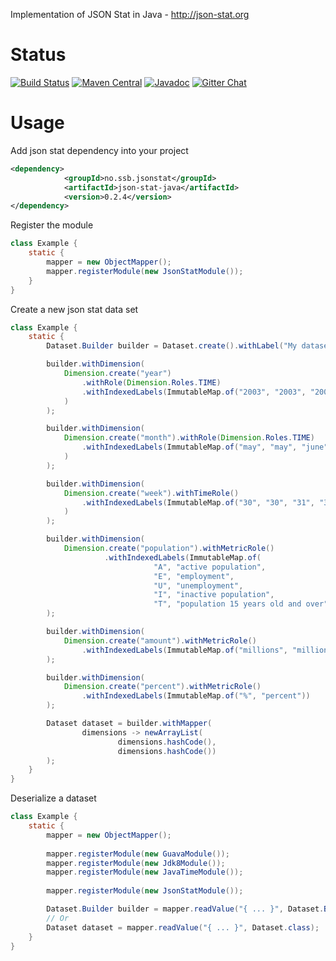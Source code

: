 Implementation of JSON Stat in Java - http://json-stat.org


Status
======

[![Build Status](https://travis-ci.org/statisticsnorway/json-stat.java.svg?branch=master)](https://travis-ci.org/statisticsnorway/json-stat.java)
[![Maven Central](https://maven-badges.herokuapp.com/maven-central/no.ssb.jsonstat/json-stat-java/badge.svg)](https://maven-badges.herokuapp.com/maven-central/no.ssb.jsonstat/json-stat-java)
[![Javadoc](https://javadoc-emblem.rhcloud.com/doc/no.ssb.jsonstat/json-stat-java/badge.svg)](http://www.javadoc.io/doc/no.ssb.jsonstat/json-stat-java)
[![Gitter Chat](https://img.shields.io/gitter/room/nwjs/nw.js.svg)](https://gitter.im/json-stat-java/Lobby)

Usage
=====

Add json stat dependency into your project

````xml
<dependency>
            <groupId>no.ssb.jsonstat</groupId>
            <artifactId>json-stat-java</artifactId>
            <version>0.2.4</version>
</dependency>
````

Register the module
````java
class Example {
    static {
        mapper = new ObjectMapper();
        mapper.registerModule(new JsonStatModule());
    }
}
````
Create a new json stat data set


````java
class Example {
    static {
        Dataset.Builder builder = Dataset.create().withLabel("My dataset");

        builder.withDimension(
            Dimension.create("year")
                .withRole(Dimension.Roles.TIME)
                .withIndexedLabels(ImmutableMap.of("2003", "2003", "2004", "2004", "2005", "2005")
            )
        );

        builder.withDimension(
            Dimension.create("month").withRole(Dimension.Roles.TIME)
                .withIndexedLabels(ImmutableMap.of("may", "may", "june", "june", "july", "july")
            )
        );

        builder.withDimension(
            Dimension.create("week").withTimeRole()
                .withIndexedLabels(ImmutableMap.of("30", "30", "31", "31", "32", "32")
            )
        );

        builder.withDimension(
            Dimension.create("population").withMetricRole()
                     .withIndexedLabels(ImmutableMap.of(
                                "A", "active population",
                                "E", "employment",
                                "U", "unemployment",
                                "I", "inactive population",
                                "T", "population 15 years old and over"))
        );

        builder.withDimension(
            Dimension.create("amount").withMetricRole()
                .withIndexedLabels(ImmutableMap.of("millions", "millions"))
        );

        builder.withDimension(
            Dimension.create("percent").withMetricRole()
                .withIndexedLabels(ImmutableMap.of("%", "percent"))
        );

        Dataset dataset = builder.withMapper(
                dimensions -> newArrayList(
                        dimensions.hashCode(),
                        dimensions.hashCode())
        );
    }
}

````

Deserialize a dataset 

````java
class Example {
    static {
        mapper = new ObjectMapper();
        
        mapper.registerModule(new GuavaModule());
        mapper.registerModule(new Jdk8Module());
        mapper.registerModule(new JavaTimeModule());
        
        mapper.registerModule(new JsonStatModule());

        Dataset.Builder builder = mapper.readValue("{ ... }", Dataset.Builder.class);
        // Or
        Dataset dataset = mapper.readValue("{ ... }", Dataset.class);
    }
}
````


